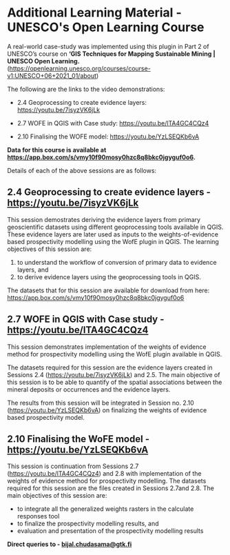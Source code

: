 # Additional Learning Material - UNESCO's Open Learning Course

A real-world case-study was implemented using this plugin in Part 2 of UNESCO’s course on **‘GIS Techniques for Mapping Sustainable Mining | UNESCO Open Learning.** (https://openlearning.unesco.org/courses/course-v1:UNESCO+06+2021_01/about) 

The following are the links to the video demonstrations:

- 2.4 Geoprocessing to create evidence layers:      https://youtu.be/7isyzVK6jLk

- 2.7 WOFE in QGIS with Case study:                           https://youtu.be/lTA4GC4CQz4

- 2.10 Finalising the WOFE model:                               https://youtu.be/YzLSEQKb6vA

**Data for this course is available at https://app.box.com/s/vmy10f90mosy0hzc8q8bkc0jgyguf0o6.**

Details of each of the above sessions are as follows:

## 2.4 Geoprocessing to create evidence layers - https://youtu.be/7isyzVK6jLk ##

This session demostrates deriving the evidence layers from primary geoscientific datasets using different geoprocessing tools available in QGIS. These evidence layers are later used as inputs to the weights-of-evidence based prospectivity modelling using the WofE plugin in QGIS. The learning objectives of this session are: 

1.	 to understand the workflow of conversion of primary data to evidence layers, and
2.	to derive evidence layers using the geoprocessing tools in QGIS.

The datasets that for this session are available for download from here: https://app.box.com/s/vmy10f90mosy0hzc8q8bkc0jgyguf0o6

## 2.7 WOFE in QGIS with Case study - https://youtu.be/lTA4GC4CQz4 ##

This session demonstrates implementation of the weights of evidence method for prospectivity modelling using the WofE plugin available in QGIS. 

The datasets required for this session are the evidence layers created in Sessions 2.4 (https://youtu.be/7isyzVK6jLk) and 2.5. The main objective of this session is to be able to quantify of the spatial associations between the mineral deposits or occurrences and the evidence layers. 

The results from this session will be integrated in Session no. 2.10  (https://youtu.be/YzLSEQKb6vA) on finalizing the weights of evidence based prospectivity model.

## 2.10 Finalising the WoFE model - https://youtu.be/YzLSEQKb6vA ## 

This session is continuation from Sessions 2.7 (https://youtu.be/lTA4GC4CQz4) and 2.8 with implementation of the weights of evidence method for prospectivity modelling. The datasets required for this session are the files created in Sessions 2.7and 2.8. The main objectives of this session are:

- to integrate all the generalized weights rasters in the calculate responses tool
- to finalize the prospectivity modelling results, and 
- evaluation and presentation of the prospectivity modelling results

**Direct queries to - bijal.chudasama@gtk.fi**

